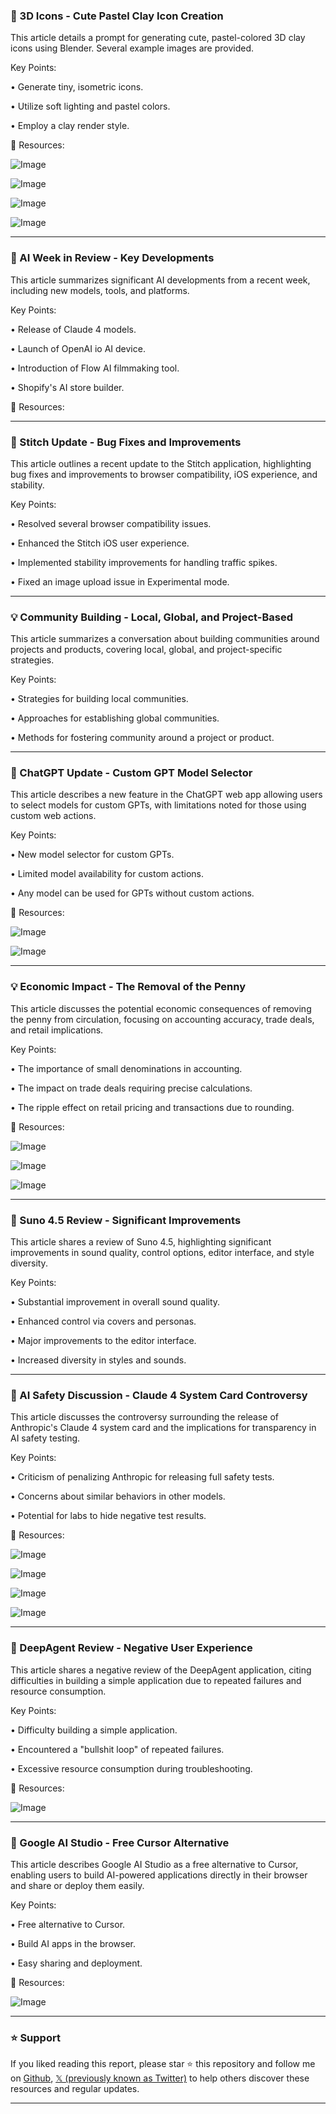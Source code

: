 ### 🤖 3D Icons - Cute Pastel Clay Icon Creation

This article details a prompt for generating cute, pastel-colored 3D clay icons using Blender.  Several example images are provided.

Key Points:

• Generate tiny, isometric icons.

• Utilize soft lighting and pastel colors.


• Employ a clay render style.


🔗 Resources:

![Image](https://pbs.twimg.com/media/GrqT0B4WoAA_0J6?format=jpg&name=360x360)

![Image](https://pbs.twimg.com/media/GrqT0BqXcAAHvSF?format=jpg&name=360x360)

![Image](https://pbs.twimg.com/media/GrqT0CSWwAAEKHo?format=jpg&name=360x360)

![Image](https://pbs.twimg.com/media/GrqT0BtWgAAriQ8?format=jpg&name=360x360)


---

### 🤖 AI Week in Review - Key Developments

This article summarizes significant AI developments from a recent week, including new models, tools, and platforms.

Key Points:

•  Release of Claude 4 models.

•  Launch of OpenAI io AI device.

•  Introduction of Flow AI filmmaking tool.


•  Shopify's AI store builder.


🔗 Resources:


---

### 🤖 Stitch Update - Bug Fixes and Improvements

This article outlines a recent update to the Stitch application, highlighting bug fixes and improvements to browser compatibility, iOS experience, and stability.

Key Points:

• Resolved several browser compatibility issues.

• Enhanced the Stitch iOS user experience.

• Implemented stability improvements for handling traffic spikes.


• Fixed an image upload issue in Experimental mode.


---

### 💡 Community Building - Local, Global, and Project-Based

This article summarizes a conversation about building communities around projects and products, covering local, global, and project-specific strategies.

Key Points:

• Strategies for building local communities.

• Approaches for establishing global communities.

• Methods for fostering community around a project or product.


---

### 🤖 ChatGPT Update - Custom GPT Model Selector

This article describes a new feature in the ChatGPT web app allowing users to select models for custom GPTs, with limitations noted for those using custom web actions.

Key Points:

• New model selector for custom GPTs.

• Limited model availability for custom actions.

• Any model can be used for GPTs without custom actions.


🔗 Resources:

![Image](https://pbs.twimg.com/media/Grqg_8cWAAAAziO?format=jpg&name=small)

![Image](https://pbs.twimg.com/media/GrqhAa9XoAEti0Y?format=jpg&name=900x900)


---

### 💡 Economic Impact - The Removal of the Penny

This article discusses the potential economic consequences of removing the penny from circulation, focusing on accounting accuracy, trade deals, and retail implications.


Key Points:

• The importance of small denominations in accounting.

• The impact on trade deals requiring precise calculations.

• The ripple effect on retail pricing and transactions due to rounding.


🔗 Resources:

![Image](https://pbs.twimg.com/media/GrqtnQeWMAAsjeQ?format=jpg&name=small)

![Image](https://pbs.twimg.com/media/Grj07HgXsAAZz92?format=jpg&name=240x240)

![Image](https://pbs.twimg.com/media/Grj07HjW8AEMyUm?format=jpg&name=240x240)


---

### 🚀 Suno 4.5 Review - Significant Improvements

This article shares a review of Suno 4.5, highlighting significant improvements in sound quality, control options, editor interface, and style diversity.

Key Points:

• Substantial improvement in overall sound quality.

• Enhanced control via covers and personas.

• Major improvements to the editor interface.


• Increased diversity in styles and sounds.


---

### 🤖 AI Safety Discussion - Claude 4 System Card Controversy

This article discusses the controversy surrounding the release of Anthropic's Claude 4 system card and the implications for transparency in AI safety testing.

Key Points:

• Criticism of penalizing Anthropic for releasing full safety tests.

• Concerns about similar behaviors in other models.

• Potential for labs to hide negative test results.


🔗 Resources:

![Image](https://pbs.twimg.com/media/GrqKD-xXUAAFfVv?format=jpg&name=small)

![Image](https://pbs.twimg.com/media/GrqKD-uXkAA8XvS?format=jpg&name=small)

![Image](https://pbs.twimg.com/media/GrqKD-zWIAAHfKX?format=jpg&name=small)

![Image](https://pbs.twimg.com/media/GrqKD-tWYAApCR4?format=jpg&name=360x360)


---

### 🤖 DeepAgent Review - Negative User Experience

This article shares a negative review of the DeepAgent application, citing difficulties in building a simple application due to repeated failures and resource consumption.


Key Points:

• Difficulty building a simple application.

• Encountered a "bullshit loop" of repeated failures.

• Excessive resource consumption during troubleshooting.


🔗 Resources:

![Image](https://pbs.twimg.com/media/GrqoHAsXEAAdGbi?format=jpg&name=small)


---

### 🚀 Google AI Studio - Free Cursor Alternative

This article describes Google AI Studio as a free alternative to Cursor, enabling users to build AI-powered applications directly in their browser and share or deploy them easily.

Key Points:

• Free alternative to Cursor.

• Build AI apps in the browser.

• Easy sharing and deployment.


🔗 Resources:

![Image](https://pbs.twimg.com/amplify_video_thumb/1926023580124401664/img/m4YiMdqKfh4UfJ2m.jpg)


---

### ⭐️ Support

If you liked reading this report, please star ⭐️ this repository and follow me on [Github](https://github.com/Drix10), [𝕏 (previously known as Twitter)](https://x.com/DRIX_10_) to help others discover these resources and regular updates.

---